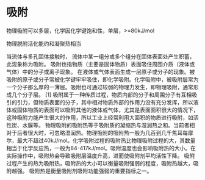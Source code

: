 # 吸附

物理吸附可以多层，化学因化学键饱和性，单层，>=80kJ/mol

物理脱附活化能约和凝聚热相当

当流体与多孔固体接触时， 流体中某一组分或多个组分在固体表面处产生积蓄， 此现象称为吸附。 吸附也指物质（主要是固体物质）表面吸住周围介质（液体或气体）中的分子或离子现象。
在液体或气体表面生成一层原子或分子的现象。被吸附的原子或分子常被化学键牢牢吸住，即化学吸附。化学吸附中，被吸附层常为一个分子那么厚的一薄层。吸附也可通过较弱的物理力发生，即物理吸附，通常形成几个分子层。 [1] 
吸附属于一种传质过程，物质内部的分子和周围分子有互相吸引的引力，但物质表面的分子，其中相对物质外部的作用力没有充分发挥，所以液体或固体物质的表面可以吸附其他的液体或气体，尤其是表面面积很大的情况下，这种吸附力能产生很大的作用，所以工业上经常利用大面积的物质进行吸附，如活性炭、水膜等。
物理吸附的吸附热等于吸附质的凝缩热与湿润热之和。当前者相对于后者很大时，可忽略湿润热。物理吸附的吸附热一般为几百到几千焦耳每摩尔，最大不超过40kJ/mol。化学吸附过程的吸附热比物理吸附过程的大，其数量相当于化学反应热，一般为84-417kJ/mol。吸附温度也会影响吸附热的大小。在实际操作中，吸附热会导致吸附层温度升高，进而使吸附剂平均活性下降。
吸附过程产生的热为吸附热，吸附热的大小可以衡量吸附强弱的程度，吸附热越大，吸附越强。
吸附热是衡量吸附剂吸附功能强弱的重要指标之一。

